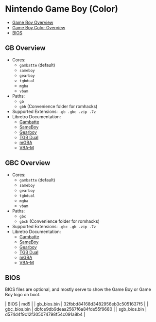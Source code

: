 # Nintendo Game Boy (Color)

- [Game Boy Overview](#gb-overview)
- [Game Boy Color Overview](#gbc-overview)
- [BIOS](#bios)

## GB Overview

- Cores:
  - `gambatte` (default)
  - `sameboy`
  - `gearboy`
  - `tgbdual`
  - `mgba`
  - `vbam`
- Paths:
  - `gb`
  - `gbh` (Convenience folder for romhacks)
- Supported Extensions: `.gb .gbc .zip .7z`
- Libretro Documentation:
  - [Gambatte](https://docs.libretro.com/library/gambatte/)
  - [SameBoy](https://docs.libretro.com/library/sameboy/)
  - [Gearboy](https://docs.libretro.com/library/gearboy/)
  - [TGB Dual](https://docs.libretro.com/library/tgb_dual/)
  - [mGBA](https://docs.libretro.com/library/mgba/)
  - [VBA-M](https://docs.libretro.com/library/vba_m/)

## GBC Overview

- Cores:
  - `gambatte` (default)
  - `sameboy`
  - `gearboy`
  - `tgbdual`
  - `mgba`
  - `vbam`
- Paths:
  - `gbc`
  - `gbch` (Convenience folder for romhacks)
- Supported Extensions: `.gbc .gb .zip .7z`
- Libretro Documentation:
  - [Gambatte](https://docs.libretro.com/library/gambatte/)
  - [SameBoy](https://docs.libretro.com/library/sameboy/)
  - [Gearboy](https://docs.libretro.com/library/gearboy/)
  - [TGB Dual](https://docs.libretro.com/library/tgb_dual/)
  - [mGBA](https://docs.libretro.com/library/mgba/)
  - [VBA-M](https://docs.libretro.com/library/vba_m/)

## BIOS

BIOS files are optional, and mostly serve to show the Game Boy or Game Boy logo on boot.

| BIOS          | md5                              |
| gb_bios.bin   | 32fbbd84168d3482956eb3c5051637f5 |
| gbc_bios.bin  | dbfce9db9deaa2567f6a84fde55f9680 |
| sgb_bios.bin  | d574d4f9c12f305074798f54c091a8b4 |
